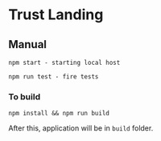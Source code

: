 # Trust Landing

## Manual

```
npm start - starting local host
```

```
npm run test - fire tests
```

### To build

```
npm install && npm run build
```

After this, application will be in `build` folder.
